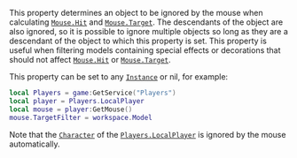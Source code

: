 This property determines an object to be ignored by the mouse when
calculating [`Mouse.Hit`](https://create.roblox.com/docs/reference/engine/classes/Mouse#Hit) and [`Mouse.Target`](https://create.roblox.com/docs/reference/engine/classes/Mouse#Target). The descendants of
the object are also ignored, so it is possible to ignore multiple objects
so long as they are a descendant of the object to which this property is
set. This property is useful when filtering models containing special
effects or decorations that should not affect [`Mouse.Hit`](https://create.roblox.com/docs/reference/engine/classes/Mouse#Hit) or
[`Mouse.Target`](https://create.roblox.com/docs/reference/engine/classes/Mouse#Target).

This property can be set to any [`Instance`](https://create.roblox.com/docs/reference/engine/classes/Instance) or nil, for example:
```lua
local Players = game:GetService("Players")
local player = Players.LocalPlayer
local mouse = player:GetMouse()
mouse.TargetFilter = workspace.Model
```

Note that the [`Character`](https://create.roblox.com/docs/reference/engine/classes/Player#Character) of the
[`Players.LocalPlayer`](https://create.roblox.com/docs/reference/engine/classes/Players#LocalPlayer) is ignored by the mouse automatically.